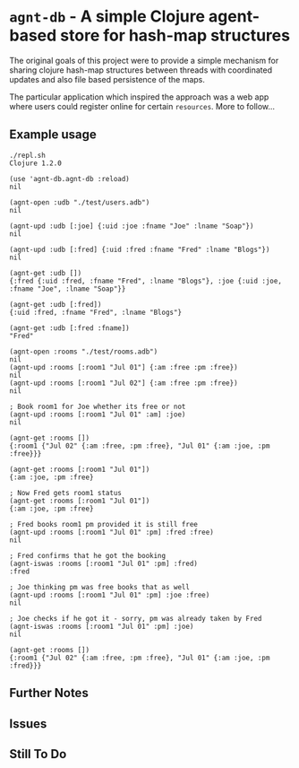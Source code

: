 
`agnt-db` - A simple Clojure agent-based store for hash-map structures
======================================================================

The original goals of this project were to provide a simple mechanism for sharing clojure hash-map
structures between threads with coordinated updates and also file based persistence of the maps.

The particular application which inspired the approach was a web app where users could
register online for certain `resources`. More to follow...


Example usage
-------------

    ./repl.sh
    Clojure 1.2.0
        
    (use 'agnt-db.agnt-db :reload)
    nil

    (agnt-open :udb "./test/users.adb")
    nil

    (agnt-upd :udb [:joe] {:uid :joe :fname "Joe" :lname "Soap"})
    nil

    (agnt-upd :udb [:fred] {:uid :fred :fname "Fred" :lname "Blogs"})
    nil

    (agnt-get :udb [])
    {:fred {:uid :fred, :fname "Fred", :lname "Blogs"}, :joe {:uid :joe, :fname "Joe", :lname "Soap"}}

    (agnt-get :udb [:fred])
    {:uid :fred, :fname "Fred", :lname "Blogs"}

    (agnt-get :udb [:fred :fname])
    "Fred"

    (agnt-open :rooms "./test/rooms.adb")
    nil
    (agnt-upd :rooms [:room1 "Jul 01"] {:am :free :pm :free})
    nil
    (agnt-upd :rooms [:room1 "Jul 02"] {:am :free :pm :free})
    nil

    ; Book room1 for Joe whether its free or not
    (agnt-upd :rooms [:room1 "Jul 01" :am] :joe)
    nil

    (agnt-get :rooms [])
    {:room1 {"Jul 02" {:am :free, :pm :free}, "Jul 01" {:am :joe, :pm :free}}}

    (agnt-get :rooms [:room1 "Jul 01"])
    {:am :joe, :pm :free}

    ; Now Fred gets room1 status
    (agnt-get :rooms [:room1 "Jul 01"])
    {:am :joe, :pm :free}

    ; Fred books room1 pm provided it is still free
    (agnt-upd :rooms [:room1 "Jul 01" :pm] :fred :free)
    nil

    ; Fred confirms that he got the booking
    (agnt-iswas :rooms [:room1 "Jul 01" :pm] :fred)
    :fred

    ; Joe thinking pm was free books that as well
    (agnt-upd :rooms [:room1 "Jul 01" :pm] :joe :free)
    nil

    ; Joe checks if he got it - sorry, pm was already taken by Fred
    (agnt-iswas :rooms [:room1 "Jul 01" :pm] :joe)
    nil

    (agnt-get :rooms [])
    {:room1 {"Jul 02" {:am :free, :pm :free}, "Jul 01" {:am :joe, :pm :fred}}}


Further Notes
-------------

Issues
------

Still To Do
-----------
 
